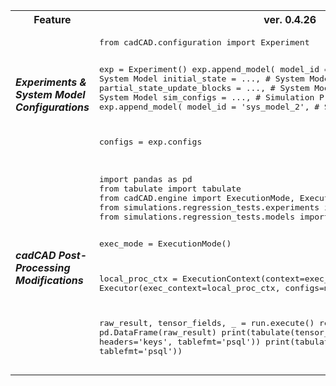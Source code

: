 <table>
    <tr>
        <th>
            Feature
        </th>
        <th>
            ver. 0.4.26
        </th>
      <th>
            ver. 0.4.23
        </th>
    </tr>
    <tr>
        <td>
           <h5>
                Experiments & System Model Configurations
            </h5>
        </td>
        <td>
<pre lang="python">
from cadCAD.configuration import Experiment

exp = Experiment()
exp.append_model(
    model_id = 'sys_model_1', # System Model
    initial_state = ..., # System Model
    partial_state_update_blocks = ..., # System Model
    policy_ops = ..., # System Model
    sim_configs = ..., # Simulation Properties
)
exp.append_model(
    model_id = 'sys_model_2', # System Model
    ...
)

configs = exp.configs
</pre>
        </td>
        <td>
<pre lang="python">
from cadCAD import configs
from cadCAD.configuration import Experiment
exp = Experiment()
exp.append_configs(...)       
</pre>
        </td>
</tr>
 <tr>
        <td>
           <h5>
                cadCAD Post-Processing Modifications
           </h5>
        </td>
        <td>
            <pre lang="python">
import pandas as pd
from tabulate import tabulate
from cadCAD.engine import ExecutionMode, ExecutionContext, Executor
from simulations.regression_tests.experiments import multi_exp
from simulations.regression_tests.models import config_multi_1, config_multi_2

exec_mode = ExecutionMode()

local_proc_ctx = ExecutionContext(context=exec_mode.local_mode)
run = Executor(exec_context=local_proc_ctx, configs=multi_exp.configs)

raw_result, tensor_fields, _ = run.execute()
result = pd.DataFrame(raw_result)
print(tabulate(tensor_fields[0], headers='keys', tablefmt='psql'))
print(tabulate(result, headers='keys', tablefmt='psql'))
</pre>
        </td>
        <td>
         <pre lang="python">
import pandas as pd
from tabulate import tabulate
from cadCAD.engine import ExecutionMode, ExecutionContext, Executor
import system_model_A, system_model_B

from cadCAD import configs
exec_mode = ExecutionMode()

local_ctx = ExecutionContext(context=exec_mode.local_mode)
simulation = Executor(exec_context=local_ctx, configs=configs)
raw_result, sys_model, _ = simulation.execute()
result = pd.DataFrame(raw_result)
print(tabulate(result, headers='keys', tablefmt='psql'))           
   </pre>
        </td>
   </tr>
</table>
